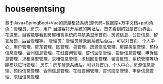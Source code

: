 # houserentsing
基于Java+SpringBoot+Vue的房屋租赁系统(源代码+数据库+万字文档+ppt)角色：管理员、房东、用户  当游客打开系统的网址后，首先看到的就是首页界面。在这里，游客能够看到房屋租赁系统的导航条显示首页、房源信息、公告信息、留言反馈、后台管理等。  管理员：管理员登录到系统后台后，可以对首页、个人中心、用户管理、房东管理、区管理、县管理、房源信息管理、房屋类型管理、预约信息管理、合同信息管理、在线咨询管理、咨询回复管理、投诉信息管理、申诉信息管理、求租类型管理、求租信息管理、求租回复管理、留言反馈、系统管理等功能模块进行管理；  房东：房东登录系统后，可以对首页、个人中心、房源信息管理、预约信息管理、合同信息管理、在线咨询管理、咨询回复管理、申诉信息管理、求租信息管理
